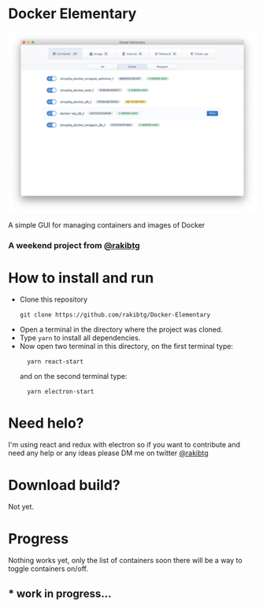 # Docker Elementary

<p align="center">
  <img src="./assets/app3.png" alt="Docker Elementary - A simple GUI interface for Docker" title="Docker Elementary - A simple GUI interface for Docker">
</p>

A simple GUI for managing containers and images of Docker

### A weekend project from <a href="https://twitter.com/rakibtg">@rakibtg</a>

# How to install and run
- Clone this repository
  ```
  git clone https://github.com/rakibtg/Docker-Elementary
  ```
- Open a terminal in the directory where the project was cloned.
- Type `yarn` to install all dependencies.
- Now open two terminal in this directory, on the first terminal type:
  ```
    yarn react-start
  ```
  and on the second terminal type:
  ```
    yarn electron-start
  ```

# Need helo?
I'm using react and redux with electron so if you want to contribute and need any help or any ideas please DM me on twitter <a href="https://twitter.com/rakibtg">@rakibtg</a>

# Download build?
Not yet.

# Progress
Nothing works yet, only the list of containers soon there will be a way to toggle containers on/off.

## * work in progress...
